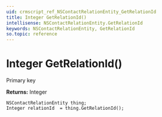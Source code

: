 ```yaml
---
uid: crmscript_ref_NSContactRelationEntity_GetRelationId
title: Integer GetRelationId()
intellisense: NSContactRelationEntity.GetRelationId
keywords: NSContactRelationEntity, GetRelationId
so.topic: reference
---
```


# Integer GetRelationId()

Primary key

**Returns:** Integer

```crmscript
NSContactRelationEntity thing;
Integer relationId  = thing.GetRelationId();
```


